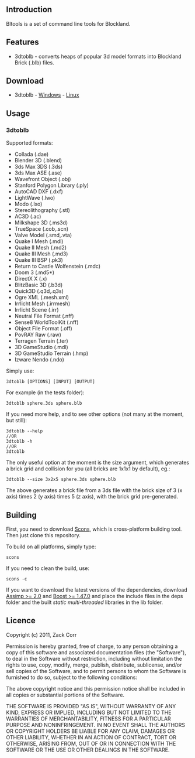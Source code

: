 ## Introduction

Bltools is a set of command line tools for Blockland.

## Features

* 3dtoblb - converts heaps of popular 3d model formats into Blockland Brick (.blb) files.

## Download

* 3dtoblb - [Windows](http://dl.dropbox.com/u/551734/software/3dtoblb-windows.zip) - [Linux](http://dl.dropbox.com/u/551734/software/3dtoblb-linux.tar.gz)

## Usage

### 3dtoblb

Supported formats:

* Collada (.dae)
* Blender 3D (.blend)
* 3ds Max 3DS (.3ds)
* 3ds Max ASE (.ase)
* Wavefront Object (.obj)
* Stanford Polygon Library (.ply)
* AutoCAD DXF (.dxf)
* LightWave (.lwo)
* Modo (.lxo)
* Stereolithography (.stl)
* AC3D (.ac)
* Milkshape 3D (.ms3d)
* TrueSpace (.cob,.scn)
* Valve Model (.smd,.vta)
* Quake I Mesh (.mdl)
* Quake II Mesh (.md2)
* Quake III Mesh (.md3)
* Quake III BSP (.pk3)
* Return to Castle Wolfenstein (.mdc)
* Doom 3 (.md5*)
* DirectX X (.x)
* BlitzBasic 3D (.b3d)
* Quick3D (.q3d,.q3s)
* Ogre XML (.mesh.xml)
* Irrlicht Mesh (.irrmesh)
* Irrlicht Scene (.irr)
* Neutral File Format (.nff)
* Sense8 WorldToolKit (.nff)
* Object File Format (.off)
* PovRAY Raw (.raw)
* Terragen Terrain (.ter)
* 3D GameStudio (.mdl)
* 3D GameStudio Terrain (.hmp)
* Izware Nendo (.ndo)

Simply use:

	3dtoblb [OPTIONS] [INPUT] [OUTPUT]

For example (in the tests folder):

	3dtoblb sphere.3ds sphere.blb

If you need more help, and to see other options (not many at the moment, but still):

	3dtoblb --help
	//OR
	3dtoblb -h
	//OR
	3dtoblb

The only useful option at the moment is the size argument, which generates a brick grid and collision for you (all bricks are 1x1x1 by default), eg.:

	3dtoblb --size 3x2x5 sphere.3ds sphere.blb

The above generates a brick file from a 3ds file with the brick size of 3 (x axis) times 2 (y axis) times 5 (z axis), with the brick grid pre-generated.

## Building

First, you need to download [Scons](http://scons.org/), which is cross-platform building tool. Then just clone this repository.
  
To build on all platforms, simply type:

	scons

If you need to clean the build, use:

	scons -c
	
If you want to download the latest versions of the dependencies, download [Assimp >= 2.0](http://assimp.sourceforge.net/) and [Boost >= 1.47.0](http://boost.org) and place the include files in the deps folder and the built *static* *multi-threaded* libraries in the lib folder.

## Licence

Copyright (c) 2011, Zack Corr

Permission is hereby granted, free of charge, to any person obtaining a copy of this software and associated documentation files (the "Software"), to deal in the Software without restriction, including without limitation the rights to use, copy, modify, merge, publish, distribute, sublicense, and/or sell copies of the Software, and to permit persons to whom the Software is furnished to do so, subject to the following conditions:

The above copyright notice and this permission notice shall be included in all copies or substantial portions of the Software.

THE SOFTWARE IS PROVIDED "AS IS", WITHOUT WARRANTY OF ANY KIND, EXPRESS OR IMPLIED, INCLUDING BUT NOT LIMITED TO THE WARRANTIES OF MERCHANTABILITY, FITNESS FOR A PARTICULAR PURPOSE AND NONINFRINGEMENT. IN NO EVENT SHALL THE AUTHORS OR COPYRIGHT HOLDERS BE LIABLE FOR ANY CLAIM, DAMAGES OR OTHER LIABILITY, WHETHER IN AN ACTION OF CONTRACT, TORT OR OTHERWISE, ARISING FROM, OUT OF OR IN CONNECTION WITH THE SOFTWARE OR THE USE OR OTHER DEALINGS IN THE SOFTWARE.
